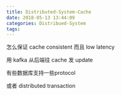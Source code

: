 ```yaml
---
title: Distributed-System-Cache
date: 2018-05-13 13:44:09
categories: Distribued-System
tags:
---
```


怎么保证 cache consistent 而且 low latency

用 kafka 从后端往 cache 发 update

有些数据库支持一些protocol

或者 distributed transaction 
